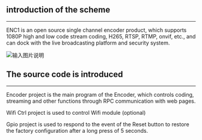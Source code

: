 ## introduction of the scheme
---
ENC1 is an open source single channel encoder product, which supports 1080P high and low code stream coding, H265, RTSP, RTMP, onvif, etc., and can dock with the live broadcasting platform and security system.

![输入图片说明](https://images.gitee.com/uploads/images/2019/0604/203350_02d42046_1759637.png "屏幕截图.png")

## The source code is introduced
---
Encoder project is the main program of the Encoder, which controls coding, streaming and other functions through RPC communication with web pages.

Wifi Ctrl project is used to control Wifi module (optional)

Gpio project is used to respond to the event of the Reset button to restore the factory configuration after a long press of 5 seconds.


###
